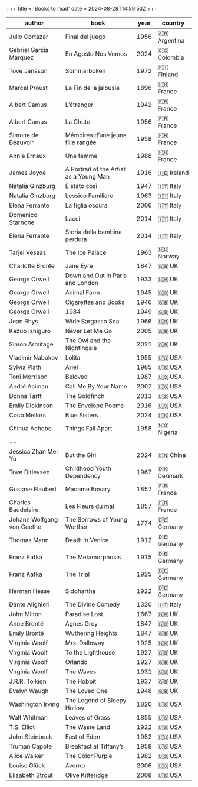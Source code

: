 +++
title = 'Books to read'
date = 2024-08-28T14:59:53Z
+++

| author | book | year | country |
| --- | --- | --- | --- |
| Julio Cortázar | Final del juego | 1956 | 🇦🇷 Argentina |
| Gabriel Garcia Marquez | En Agosto Nos Vemos | 2024 | 🇨🇴 Colombia |
| Tove Jansson | Sommarboken | 1972 | 🇫🇮 Finland |
| Marcel Proust | La Fin de la jalousie | 1896 | 🇫🇷 France |
| Albert Camus | L’étranger | 1942 | 🇫🇷 France |
| Albert Camus | La Chute | 1956 | 🇫🇷 France |
| Simone de Beauvoir | Mémoires d’une jeune fille rangée | 1958 | 🇫🇷 France |
| Annie Ernaux | Une femme | 1988 | 🇫🇷 France |
| James Joyce | A Portrait of the Artist as a Young Man | 1916 | 🇮🇪 Ireland |
| Natalia Ginzburg | È stato così | 1947 | 🇮🇹 Italy |
| Natalia Ginzburg | Lessico Familiare | 1963 | 🇮🇹 Italy |
| Elena Ferrante | La figlia oscura | 2006 | 🇮🇹 Italy |
| Domenico Starnone | Lacci | 2014 | 🇮🇹 Italy |
| Elena Ferrante | Storia della bambina perduta | 2014 | 🇮🇹 Italy |
| Tarjei Vesaas | The Ice Palace | 1963 | 🇳🇴 Norway |
| Charlotte Brontë | Jane Eyre | 1847 | 🇬🇧 UK |
| George Orwell | Down and Out in Paris and London | 1933 | 🇬🇧 UK |
| George Orwell | Animal Farm | 1945 | 🇬🇧 UK |
| George Orwell | Cigarettes and Books | 1946 | 🇬🇧 UK |
| George Orwell | 1984 | 1949 | 🇬🇧 UK |
| Jean Rhys | Wide Sargasso Sea | 1966 | 🇬🇧 UK |
| Kazuo Ishiguro | Never Let Me Go | 2005 | 🇬🇧 UK |
| Simon Armitage | The Owl and the Nightingale | 2021 | 🇬🇧 UK |
| Vladimir Nabokov | Lolita | 1955 | 🇺🇸 USA |
| Sylvia Plath | Ariel | 1965 | 🇺🇸 USA |
| Toni Morrison | Beloved | 1987 | 🇺🇸 USA |
| André Aciman | Call Me By Your Name | 2007 | 🇺🇸 USA |
| Donna Tartt | The Goldfinch | 2013 | 🇺🇸 USA |
| Emily Dickinson | The Envelope Poems | 2016 | 🇺🇸 USA |
| Coco Mellors | Blue Sisters | 2024 | 🇺🇸 USA |
| Chinua Achebe | Things Fall Apart | 1958 | 🇳🇬 Nigeria |
| -- |
| Jessica Zhan Mei Yu | But the Girl | 2024 | 🇨🇳 China |
| Tove Ditlevsen | Childhood Youth Dependency | 1967 | 🇩🇰 Denmark |
| Gustave Flaubert | Madame Bovary | 1857 | 🇫🇷 France |
| Charles Baudelaire | Les Fleurs du mal | 1857 | 🇫🇷 France |
| Johann Wolfgang von Goethe | The Sorrows of Young Werther | 1774 | 🇩🇪 Germany |
| Thomas Mann | Death in Venice | 1912 | 🇩🇪 Germany |
| Franz Kafka | The Metamorphosis | 1915 | 🇩🇪 Germany |
| Franz Kafka | The Trial | 1925 | 🇩🇪 Germany |
| Herman Hesse | Siddhartha | 1922 | 🇩🇪 Germany |
| Dante Alighieri | The Divine Comedy | 1320 | 🇮🇹 Italy |
| John Milton | Paradise Lost | 1667 | 🇬🇧 UK |
| Anne Brontë | Agnes Grey | 1847 | 🇬🇧 UK |
| Emily Brontë | Wuthering Heights | 1847 | 🇬🇧 UK |
| Virginia Woolf | Mrs. Dalloway | 1925 | 🇬🇧 UK |
| Virginia Woolf | To the Lighthouse | 1927 | 🇬🇧 UK |
| Virginia Woolf | Orlando | 1927 | 🇬🇧 UK |
| Virginia Woolf | The Waves | 1931 | 🇬🇧 UK |
| J.R.R. Tolkien | The Hobbit | 1937 | 🇬🇧 UK |
| Evelyn Waugh | The Loved One | 1948 | 🇬🇧 UK |
| Washington Irving | The Legend of Sleepy Hollow | 1820 | 🇺🇸 USA |
| Walt Whitman | Leaves of Grass | 1855 | 🇺🇸 USA |
| T.S. Elliot | The Waste Land | 1922 | 🇺🇸 USA |
| John Steinbeck | East of Eden | 1952 | 🇺🇸 USA |
| Truman Capote | Breakfast at Tiffany’s | 1958 | 🇺🇸 USA |
| Alice Walker | The Color Purple | 1982 | 🇺🇸 USA |
| Louise Glück | Averno | 2006 | 🇺🇸 USA |
| Elizabeth Strout | Olive Kitteridge | 2008 | 🇺🇸 USA |
